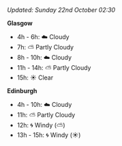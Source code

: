 *Updated: Sunday 22nd October 02:30*

**Glasgow**

* 4h - 6h: :cloud: Cloudy
* 7h: :partly_sunny: Partly Cloudy
* 8h - 10h: :cloud: Cloudy
* 11h - 14h: :partly_sunny: Partly Cloudy
* 15h: :sunny: Clear

**Edinburgh**

* 4h - 10h: :cloud: Cloudy
* 11h: :partly_sunny: Partly Cloudy
* 12h: :cyclone: Windy (:partly_sunny:)
* 13h - 15h: :cyclone: Windy (:sunny:)
